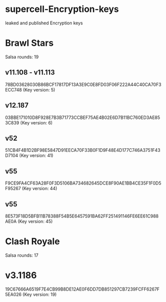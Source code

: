 # supercell-Encryption-keys
 leaked and published Encryption keys

# Brawl Stars

Salsa rounds: 19

## v11.108 - v11.113

78BD03628030B86BCF17817DF13A3E9C0E8FD03F06F222A44C40CA70F3ECC748 (Key version: 5)

## v12.187

03BBE171010D8F928E7B3B71773CCBEF75AE4B02E6D7B11BC760ED3AE853C839 (Key version: 6)

## v52

51CB4F4B1D2BF98E5847D91EECA70F33B0F1D9F48E4D177C746A3751F43D7104 (Key version: 41)

## v55

F9CE9FA4CF63A28F0F3D5106BA734682645DCE8F90AE1BB4CE35F1F0D5F95267 (Key version: 44)

## v55

8E573F18D5BFB11B78388F54B5E6457591BA62FF251491146FE6EE61C988AE0A (Key version: 45)

# Clash Royale

Salsa rounds: 17

# v3.1186

19C67666A6519F7E4CB99B8DE12AE0F6DD7DB851297CB7239FCFF6267F5EA026 (Key version: 19)